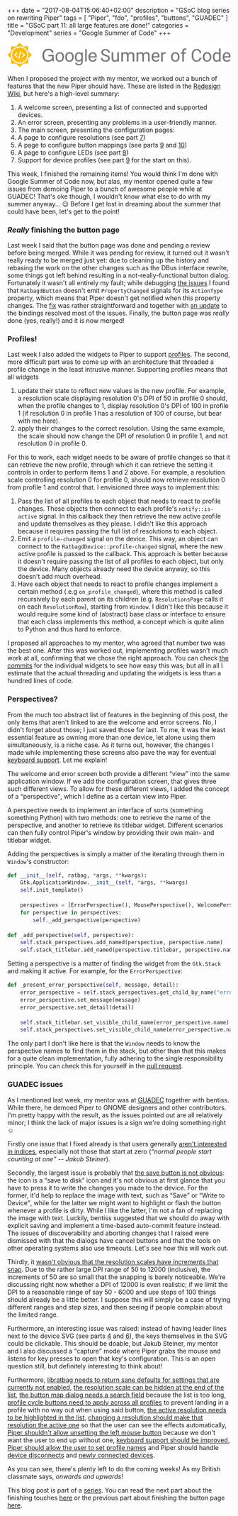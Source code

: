 +++
date = "2017-08-04T15:06:40+02:00"
description = "GSoC blog series on rewriting Piper"
tags = [ "Piper", "fdo", "profiles", "buttons", "GUADEC" ]
title = "GSoC part 11: all large features are done!"
categories = "Development"
series = "Google Summer of Code"
+++

![GSoC logo horizontal](/img/blog/gsoc-part-1/GSoC-logo-horizontal.svg)

When I proposed the project with my mentor, we worked out a bunch of features
that the new Piper should have. These are listed in the [Redesign
Wiki](https://github.com/libratbag/piper/wiki/Piper-Redesign), but here's a
high-level summary:

1. A welcome screen, presenting a list of connected and supported devices.
2. An error screen, presenting any problems in a user-friendly manner.
3. The main screen, presenting the configuration pages:
  1. A page to configure resolutions (see part [7](/blog/gsoc-part-7))
  2. A page to configure button mappings (see parts [9](/blog/gsoc-part-9) and
     [10](/blog/gsoc-part-10))
  3. A page to configure LEDs (see part [8](/blog/gsoc-part-8))
4. Support for device profiles (see part [9](/blog/gsoc-part-9) for the start on
   this).

This week, I finished the remaining items! You would think I'm done with Google
Summer of Code now, but alas, my mentor opened quite a few issues from demoing
Piper to a bunch of awesome people while at GUADEC! That's oke though, I
wouldn't know what else to do with my summer anyway... &#x1f609; Before I get
lost in dreaming about the summer that could have been, let's get to the point!

### *Really* finishing the button page

Last week I said that the button page was done and pending a review before being
merged. While it was pending for review, it turned out it wasn't really ready to
be merged just yet: due to cleaning up the history and rebasing the work on the
other changes such as the DBus interface rewrite, some things got left behind
resulting in a not-really-functional button dialog. Fortunately it wasn't all
entirely my fault; while debugging [the
issues](https://github.com/libratbag/piper/pull/47#issuecomment-319015491) I
found that `RatbagdButton` doesn't emit `PropertyChanged` signals for its
`ActionType` property, which means that Piper doesn't get notified when this
property changes. The [fix](https://github.com/libratbag/libratbag/pull/264) was
rather straightforward and together with [an
update](https://github.com/libratbag/piper/pull/47/commits/27062a2b59e3f9846d568bac7b29a97c69bf32ab)
to the bindings resolved most of the issues. Finally, the button page was
*really* done (yes, really!) and it is now merged!

### Profiles!

Last week I also added the widgets to Piper to support
[profiles](/blog/gsoc-part-10#beginning-the-work-on-profiles). The second, more
difficult part was to come up with an architecture that threaded a profile
change in the least intrusive manner.  Supporting profiles means that all
widgets

1. update their state to reflect new values in the new profile. For example, a
   resolution scale displaying resolution 0's DPI of 50 in profile 0 should,
   when the profile changes to 1, display resolution 0's DPI of 100 in profile 1
   (if resolution 0 in profile 1 has a resolution of 100 of course, but bear
   with me here).
2. apply their changes to the correct resolution. Using the same example, the
   scale should now change the DPI of resolution 0 in profile 1, and not
   resolution 0 in profile 0.

For this to work, each widget needs to be aware of profile changes so that it
can retrieve the new profile, through which it can retrieve the setting it
controls in order to perform items 1 and 2 above. For example, a resolution
scale controlling resolution 0 for profile 0, should now retrieve resolution 0
from profile 1 and control that. I envisioned three ways to implement this:

1. Pass the list of all profiles to each object that needs to react to profile
   changes. These objects then connect to each profile's `notify::is-active`
   signal. In this callback they then retrieve the new active profile and update
   themselves as they please. I didn't like this approach because it requires
   passing the full list of resolutions to each object.
2. Emit a `profile-changed` signal on the device. This way, an object can
   connect to the `RatbagdDevice::profile-changed` signal, where the new active
   profile is passed to the callback. This approach is better because it doesn't
   require passing the list of all profiles to each object, but only the device.
   Many objects already need the device anyway, so this doesn't add much
   overhead.
3. Have each object that needs to react to profile changes implement a certain
   method (.e.g `on_profile_changed`), where this method is called recursively
   by each parent on its children (e.g. `ResolutionsPage` calls it on each
   `ResolutionRow`), starting from `Window`. I didn't like this because it would
   require some kind of (abstract) base class or interface to ensure that each
   class implements this method, a concept which is quite alien to Python and
   thus hard to enforce.

I proposed all approaches to my mentor, who agreed that number two was the best
one. After this was worked out, implementing profiles wasn't much work at all,
confirming that we chose the right approach. You can check [the
commits](https://github.com/libratbag/piper/pull/73) for the individual widgets
to see how easy this was; but all in all I estimate that the actual threading
and updating the widgets is less than a hundred lines of code.

### Perspectives?

From the much too abstract list of features in the beginning of this post, the
only items that aren't linked to are the welcome and error screens. No, I didn't
forget about those; I just saved those for last. To me, it was the least
essential feature as owning more than one device, let alone using them
simultaneously, is a niche case. As it turns out, however, the changes I made
while implementing these screens also pave the way for eventual [keyboard
support](https://github.com/libratbag/libratbag/issues/172). Let me explain!

The welcome and error screen both provide a different <q>view</q> into the same
application window. If we add the configuration screen, that gives three such
different views. To allow for these different views, I added the concept of a
<q>perspective</q>, which I define as a certain view into Piper.

A perspective needs to implement an interface of sorts (something something
Python) with two methods: one to retrieve the name of the perspective, and
another to retrieve its titlebar widget. Different scenarios can then fully
control Piper's window by providing their own main- and titlebar widget.

Adding the perspectives is simply a
matter of the iterating through them in `Window`'s constructor:

```python
def __init__(self, ratbag, *args, **kwargs):
    Gtk.ApplicationWindow.__init__(self, *args, **kwargs)
    self.init_template()

    perspectives = [ErrorPerspective(), MousePerspective(), WelcomePerspective()]
    for perspective in perspectives:
        self._add_perspective(perspective)

def _add_perspective(self, perspective):
    self.stack_perspectives.add_named(perspective, perspective.name)
    self.stack_titlebar.add_named(perspective.titlebar, perspective.name)
```

Setting a perspective is a matter of finding the widget from the `Gtk.Stack` and
making it active. For example, for the `ErrorPerspective`:

```python
def _present_error_perspective(self, message, detail):
    error_perspective = self.stack_perspectives.get_child_by_name("error_perspective")
    error_perspective.set_message(message)
    error_perspective.set_detail(detail)

    self.stack_titlebar.set_visible_child_name(error_perspective.name)
    self.stack_perspectives.set_visible_child_name(error_perspective.name)
```

The only part I don't like here is that the `Window` needs to know the
perspective names to find them in the stack, but other than that this makes for
a quite clean implementation, fully adhering to the single responsibility
principle. You can check this for yourself in the [pull
request](https://github.com/libratbag/piper/pull/84).

### GUADEC issues

As I mentioned last week, my mentor was at [GUADEC](https://2017.guadec.org/)
together with bentiss. While there, he demoed Piper to GNOME designers and other
contributors. I'm pretty happy with the result, as the issues pointed out are
all relatively minor; I think the lack of major issues is a sign we're doing
something right &#9786;

Firstly one issue that I fixed already is that users generally [aren't interested
in indices](https://github.com/libratbag/piper/pull/91), especially not those
that start at zero (*<q>normal people start counting at one</q> -- Jakub
Steiner*).

Secondly, the largest issue is probably that [the save button is not
obvious](https://github.com/libratbag/piper/issues/69): the icon is a <q>save to
disk</q> icon and it's not obvious at first glance that you have to press it to
write the changes you made to the device. For the former, it'd help to replace
the image with text, such as <q>Save</q> or <q>Write to Device</q>, while for
the latter we might want to highlight or flash the button whenever a profile is
dirty. While I like the latter, I'm not a fan of replacing the image with text.
Luckily, bentiss suggested that we should do away with explicit saving and
implement a time-based auto-commit feature instead. The issues of
discoverability and aborting changes that I raised were dismissed with that the
dialogs have cancel buttons and that the tools on other operating systems also
use timeouts. Let's see how this will work out.

Thirdly, it [wasn't obvious that the resolution scales have increments that
snap](https://github.com/libratbag/piper/issues/68). Due to the rather large DPI
range of 50 to 12000 (inclusive), the increments of 50 are so small that the
snapping is barely noticeable. We're discussing right now whether a DPI of 12000
is even realistic; if we limit the DPI to a reasonable range of say 50 - 6000
and use steps of 100 things should already be a little better. I suppose this
will simply be a case of trying different ranges and step sizes, and then seeing
if people complain about the limited range.

Furthermore, an interesting issue was raised: instead of having leader lines
next to the device SVG (see parts [4](/blog/gsoc-part-4) and
[6](/blog/gsoc-part-6)), the keys themselves in the SVG could be clickable. This
should be doable, but Jakub Steiner, my mentor and I also discussed a
<q>capture</q> mode where Piper grabs the mouse and listens for key presses to
open that key's configuration. This is an open question still, but definitely
interesting to think about!

Furthermore, [libratbag needs to return sane defaults for settings that are
currently not enabled](https://github.com/libratbag/libratbag/issues/270), [the
resolution scale can be hidden at the end of the
list](https://github.com/libratbag/piper/issues/74), [the button map dialog
needs a search field](https://github.com/libratbag/piper/issues/77) because the
list is too long, [profile cycle buttons need to apply across all
profiles](https://github.com/libratbag/piper/issues/78) to prevent landing in a
profile with no way out when using said button, [the active resolution needs to
be highlighted in the list](https://github.com/libratbag/piper/issues/80),
[changing a resolution should make that resolution the active
one](https://github.com/libratbag/piper/issues/81) so that the user can see the
effects automatically, [Piper shouldn't allow unsetting the left mouse
button](https://github.com/libratbag/piper/issues/82) because we don't want the
user to end up without one, [keyboard support should be
improved](https://github.com/libratbag/piper/issues/83), [Piper should allow the
user to set profile names](https://github.com/libratbag/piper/issues/85) and
Piper should handle [device
disconnects](https://github.com/libratbag/piper/issues/89) and [newly connected
devices](https://github.com/libratbag/piper/issues/90).

As you can see, there's plenty left to do the coming weeks! As my British
classmate says, *onwards and upwards*!

This blog post is part of a [series](/series/gsoc/). You can read the next part about the
finishing touches [here](/blog/gsoc-part-12) or the previous part about
finishing the button page [here](/blog/gsoc-part-10).
